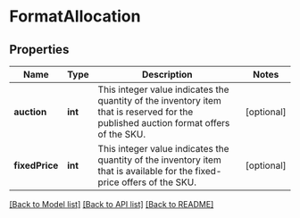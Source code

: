 # FormatAllocation

## Properties
| Name           | Type    | Description                                                                                                                          | Notes      |
|----------------|---------|--------------------------------------------------------------------------------------------------------------------------------------|------------|
| **auction**    | **int** | This integer value indicates the quantity of the inventory item that is reserved for the published auction format offers of the SKU. | [optional] |
| **fixedPrice** | **int** | This integer value indicates the quantity of the inventory item that is available for the fixed-price offers of the SKU.             | [optional] |

[[Back to Model list]](../../README.md#documentation-for-models) [[Back to API list]](../../README.md#documentation-for-api-endpoints) [[Back to README]](../../README.md)

